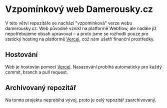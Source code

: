 # Vzpomínkový web Damerousky.cz
V této větvi repozitáře se nachází "vzpomínková" verze webu damerousky.cz. Web původně vznikl na platformě Webflow, ale nadále již nepotřebujeme obsah upravovat – a proto jsme se rozhodli pouze pro statický hosting na platformě [Vercel](https://vercel.com), což nám ušetří finanční prostředky.

## Hostování
Web je hostován pomocí [Vercel](https://vercel.com/ceskodigital/damerouskycz). Nasazování probíhá automaticky pro každý commit, branch a pull request.

## Archivovaný repozitář
Na tomto projektu neprobíhá vývoj, proto je celý repozitář zaarchivovaný.
